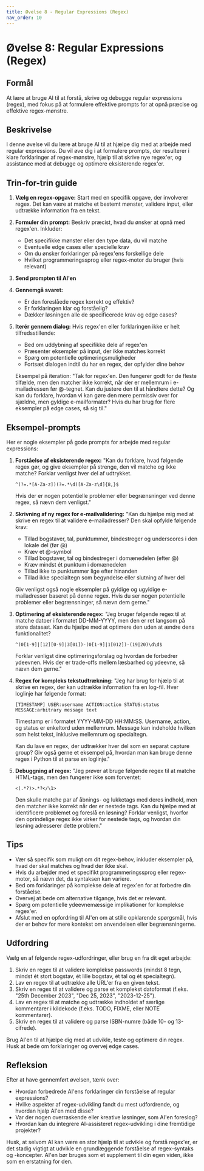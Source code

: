```yaml
---
title: Øvelse 8 - Regular Expressions (Regex)
nav_order: 10
---
```


# Øvelse 8: Regular Expressions (Regex)

## Formål
At lære at bruge AI til at forstå, skrive og debugge regular expressions (regex), med fokus på at formulere effektive prompts for at opnå præcise og effektive regex-mønstre.

## Beskrivelse
I denne øvelse vil du lære at bruge AI til at hjælpe dig med at arbejde med regular expressions. Du vil øve dig i at formulere prompts, der resulterer i klare forklaringer af regex-mønstre, hjælp til at skrive nye regex'er, og assistance med at debugge og optimere eksisterende regex'er.

## Trin-for-trin guide

1. **Vælg en regex-opgave:**
   Start med en specifik opgave, der involverer regex. Det kan være at matche et bestemt mønster, validere input, eller udtrække information fra en tekst.

2. **Formuler din prompt:**
   Beskriv præcist, hvad du ønsker at opnå med regex'en. Inkluder:
   - Det specifikke mønster eller den type data, du vil matche
   - Eventuelle edge cases eller specielle krav
   - Om du ønsker forklaringer på regex'ens forskellige dele
   - Hvilket programmeringssprog eller regex-motor du bruger (hvis relevant)

3. **Send prompten til AI'en**

4. **Gennemgå svaret:**
   - Er den foreslåede regex korrekt og effektiv?
   - Er forklaringen klar og forståelig?
   - Dækker løsningen alle de specificerede krav og edge cases?

5. **Iterér gennem dialog:**
   Hvis regex'en eller forklaringen ikke er helt tilfredsstillende:
   - Bed om uddybning af specifikke dele af regex'en
   - Præsenter eksempler på input, der ikke matches korrekt
   - Spørg om potentielle optimeringsmuligheder
   - Fortsæt dialogen indtil du har en regex, der opfylder dine behov

   Eksempel på iteration:
   "Tak for regex'en. Den fungerer godt for de fleste tilfælde, men den matcher ikke korrekt, når der er mellemrum i e-mailadressen før @-tegnet. Kan du justere den til at håndtere dette? Og kan du forklare, hvordan vi kan gøre den mere permissiv over for sjældne, men gyldige e-mailformater? Hvis du har brug for flere eksempler på edge cases, så sig til."

## Eksempel-prompts

Her er nogle eksempler på gode prompts for arbejde med regular expressions:

1. **Forståelse af eksisterende regex:**
   "Kan du forklare, hvad følgende regex gør, og give eksempler på strenge, den vil matche og ikke matche? Forklar venligst hver del af udtrykket.

   ```
   ^(?=.*[A-Za-z])(?=.*\d)[A-Za-z\d]{8,}$
   ```
   Hvis der er nogen potentielle problemer eller begrænsninger ved denne regex, så nævn dem venligst."

2. **Skrivning af ny regex for e-mailvalidering:**
   "Kan du hjælpe mig med at skrive en regex til at validere e-mailadresser? Den skal opfylde følgende krav:
   - Tillad bogstaver, tal, punktummer, bindestreger og underscores i den lokale del (før @)
   - Kræv et @-symbol
   - Tillad bogstaver, tal og bindestreger i domænedelen (efter @)
   - Kræv mindst ét punktum i domænedelen
   - Tillad ikke to punktummer lige efter hinanden
   - Tillad ikke specialtegn som begyndelse eller slutning af hver del
   
   Giv venligst også nogle eksempler på gyldige og ugyldige e-mailadresser baseret på denne regex. Hvis du ser nogen potentielle problemer eller begrænsninger, så nævn dem gerne."

3. **Optimering af eksisterende regex:**
   "Jeg bruger følgende regex til at matche datoer i formatet DD-MM-YYYY, men den er ret langsom på store datasæt. Kan du hjælpe med at optimere den uden at ændre dens funktionalitet?

   ```
   ^(0[1-9]|[12][0-9]|3[01])-(0[1-9]|1[012])-(19|20)\d\d$
   ```
   Forklar venligst dine optimeringsforslag og hvordan de forbedrer ydeevnen. Hvis der er trade-offs mellem læsbarhed og ydeevne, så nævn dem gerne."

4. **Regex for kompleks tekstudtrækning:**
   "Jeg har brug for hjælp til at skrive en regex, der kan udtrække information fra en log-fil. Hver loglinje har følgende format:

   ```
   [TIMESTAMP] USER:username ACTION:action STATUS:status MESSAGE:arbitrary message text
   ```

   Timestamp er i formatet YYYY-MM-DD HH:MM:SS.
   Username, action, og status er enkeltord uden mellemrum.
   Message kan indeholde hvilken som helst tekst, inklusive mellemrum og specialtegn.

   Kan du lave en regex, der udtrækker hver del som en separat capture group? Giv også gerne et eksempel på, hvordan man kan bruge denne regex i Python til at parse en loglinje."

5. **Debuggning af regex:**
   "Jeg prøver at bruge følgende regex til at matche HTML-tags, men den fungerer ikke som forventet:

   ```
   <(.*?)>.*?</\1>
   ```

   Den skulle matche par af åbnings- og lukketags med deres indhold, men den matcher ikke korrekt når der er nestede tags. Kan du hjælpe med at identificere problemet og foreslå en løsning? Forklar venligst, hvorfor den oprindelige regex ikke virker for nestede tags, og hvordan din løsning adresserer dette problem."

## Tips
- Vær så specifik som muligt om dit regex-behov, inkluder eksempler på, hvad der skal matches og hvad der ikke skal.
- Hvis du arbejder med et specifikt programmeringssprog eller regex-motor, så nævn det, da syntaksen kan variere.
- Bed om forklaringer på komplekse dele af regex'en for at forbedre din forståelse.
- Overvej at bede om alternative tilgange, hvis det er relevant.
- Spørg om potentielle ydeevnemæssige implikationer for komplekse regex'er.
- Afslut med en opfordring til AI'en om at stille opklarende spørgsmål, hvis der er behov for mere kontekst om anvendelsen eller begrænsningerne.

## Udfordring
Vælg en af følgende regex-udfordringer, eller brug en fra dit eget arbejde:

1. Skriv en regex til at validere komplekse passwords (mindst 8 tegn, mindst ét stort bogstav, ét lille bogstav, ét tal og ét specialtegn).
2. Lav en regex til at udtrække alle URL'er fra en given tekst.
3. Skriv en regex til at validere og parse et komplekst datoformat (f.eks. "25th December 2023", "Dec 25, 2023", "2023-12-25").
4. Lav en regex til at matche og udtrække indholdet af særlige kommentarer i kildekode (f.eks. TODO, FIXME, eller NOTE kommentarer).
5. Skriv en regex til at validere og parse ISBN-numre (både 10- og 13-cifrede).

Brug AI'en til at hjælpe dig med at udvikle, teste og optimere din regex. Husk at bede om forklaringer og overvej edge cases.

## Refleksion
Efter at have gennemført øvelsen, tænk over:
- Hvordan forbedrede AI'ens forklaringer din forståelse af regular expressions?
- Hvilke aspekter af regex-udvikling fandt du mest udfordrende, og hvordan hjalp AI'en med disse?
- Var der nogen overraskende eller kreative løsninger, som AI'en foreslog?
- Hvordan kan du integrere AI-assisteret regex-udvikling i dine fremtidige projekter?

Husk, at selvom AI kan være en stor hjælp til at udvikle og forstå regex'er, er det stadig vigtigt at udvikle en grundlæggende forståelse af regex-syntaks og -koncepter. AI'en bør bruges som et supplement til din egen viden, ikke som en erstatning for den.